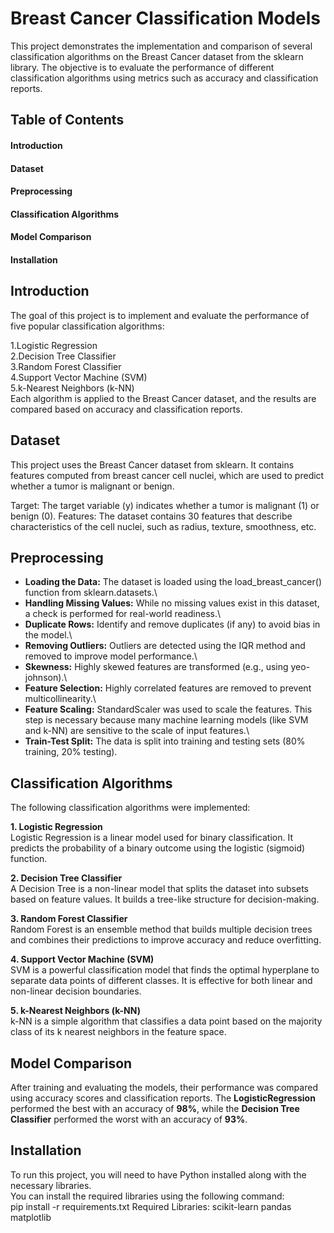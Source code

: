 # Breast Cancer Classification Models
This project demonstrates the implementation and comparison of several classification algorithms on the Breast Cancer dataset from the sklearn library. The objective is to evaluate the performance of different classification algorithms using metrics such as accuracy and classification reports.

## Table of Contents
#### Introduction
#### Dataset
#### Preprocessing
#### Classification Algorithms
#### Model Comparison
#### Installation

## **Introduction**
The goal of this project is to implement and evaluate the performance of five popular classification algorithms:

1.Logistic Regression \
2.Decision Tree Classifier\
3.Random Forest Classifier\
4.Support Vector Machine (SVM)\
5.k-Nearest Neighbors (k-NN)\
Each algorithm is applied to the Breast Cancer dataset, and the results are compared based on accuracy and classification reports.

## **Dataset**
This project uses the Breast Cancer dataset from sklearn. It contains features computed from breast cancer cell nuclei, which are used to predict whether a tumor is malignant or benign.

Target: The target variable (y) indicates whether a tumor is malignant (1) or benign (0).
Features: The dataset contains 30 features that describe characteristics of the cell nuclei, such as radius, texture, smoothness, etc.
## **Preprocessing**

- **Loading the Data:** The dataset is loaded using the load_breast_cancer() function from sklearn.datasets.\
- **Handling Missing Values:** While no missing values exist in this dataset, a check is performed for real-world readiness.\
- **Duplicate Rows:** Identify and remove duplicates (if any) to avoid bias in the model.\
- **Removing Outliers:** Outliers are detected using the IQR method and removed to improve model performance.\
- **Skewness:** Highly skewed features are transformed (e.g., using yeo-johnson).\
- **Feature Selection:** Highly correlated features are removed to prevent multicollinearity.\
- **Feature Scaling:** StandardScaler was used to scale the features. This step is necessary because many machine learning models (like SVM and k-NN) are sensitive to the scale of input features.\
- **Train-Test Split:** The data is split into training and testing sets (80% training, 20% testing).
## **Classification Algorithms**
The following classification algorithms were implemented:

**1. Logistic Regression**\
Logistic Regression is a linear model used for binary classification. It predicts the probability of a binary outcome using the logistic (sigmoid) function.

**2. Decision Tree Classifier**\
A Decision Tree is a non-linear model that splits the dataset into subsets based on feature values. It builds a tree-like structure for decision-making.

**3. Random Forest Classifier**\
Random Forest is an ensemble method that builds multiple decision trees and combines their predictions to improve accuracy and reduce overfitting.

**4. Support Vector Machine (SVM)**\
SVM is a powerful classification model that finds the optimal hyperplane to separate data points of different classes. It is effective for both linear and non-linear decision boundaries.

**5. k-Nearest Neighbors (k-NN)**\
k-NN is a simple algorithm that classifies a data point based on the majority class of its k nearest neighbors in the feature space.

## **Model Comparison**
After training and evaluating the models, their performance was compared using accuracy scores and classification reports. The **LogisticRegression** performed the best with an accuracy of **98%**, while the **Decision Tree Classifier** performed the worst with an accuracy of **93%**.

## **Installation**
To run this project, you will need to have Python installed along with the necessary libraries.\
You can install the required libraries using the following command:\
pip install -r requirements.txt
Required Libraries:
scikit-learn
pandas
matplotlib

